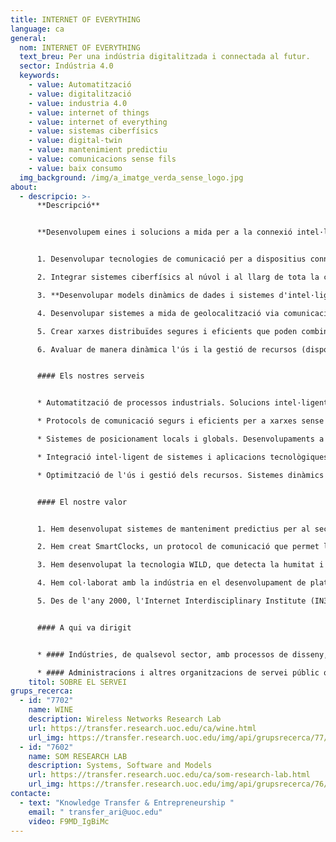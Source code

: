 ```yaml
---
title: INTERNET OF EVERYTHING
language: ca
general:
  nom: INTERNET OF EVERYTHING
  text_breu: Per una indústria digitalitzada i connectada al futur.
  sector: Indústria 4.0
  keywords:
    - value: Automatització
    - value: digitalització
    - value: industria 4.0
    - value: internet of things
    - value: internet of everything
    - value: sistemas ciberfísics
    - value: digital-twin
    - value: mantenimient predictiu
    - value: comunicacions sense fils
    - value: baix consumo
  img_background: /img/a_imatge_verda_sense_logo.jpg
about:
  - descripcio: >-
      **Descripció**


      **Desenvolupem eines i solucions a mida per a la connexió intel·ligent** i sense fils de màquines i persones, contribuint a la millora i flexibilització de la producció en la indústria 4.0 i la digitalització de serveis. Som experts en:


      1. Desenvolupar tecnologies de comunicació per a dispositius connectats en ciutats (smart cities), en carreteres i grans infraestructures, a la indústria, a xarxes domèstiques o a les xarxes de comunicacions.

      2. Integrar sistemes ciberfísics al núvol i al llarg de tota la cadena industrial: disseny, fabricació, distribució i ús.

      3. **Desenvolupar models dinàmics de dades i sistemes d'intel·ligència** contextual per a l'automatització, la flexibilització i el control a temps real de processos industrials i logístics.

      4. Desenvolupar sistemes a mida de geolocalització via comunicació IoT satel·lital.

      5. Crear xarxes distribuïdes segures i eficients que poden combinar diferents tecnologies.

      6. Avaluar de manera dinàmica l'ús i la gestió de recursos (dispositius i energètics) per fer-ne un ús eficient.


      #### Els nostres serveis


      * Automatització de processos industrials. Solucions intel·ligents per a l'optimització de línies de producció i millora del manteniment d'equipaments.

      * Protocols de comunicació segurs i eficients per a xarxes sense fils. Desenvolupament de sistemes de connexió sense fils a mesura que donen una resposta eficient als reptes de la fabricació i logística distribuïda i flexible, alhora que asseguren la protecció de dades i de la propietat industrial. 

      * Sistemes de posicionament locals i globals. Desenvolupaments a mida mitjançant tecnologies de comunicació satel·litals o de ràdio que permeten connectar actius i equipaments industrials a escala local i global.

      * Integració intel·ligent de sistemes i aplicacions tecnològiques en la indústria 4.0. Desenvolupaments tecnològics a mida per integrar equipaments i plataformes digitals industrials que fan ús de tecnologies heterogènies.

      * Optimització de l'ús i gestió dels recursos. Sistemes dinàmics d'anàlisi de dades distribuïdes que permeten mesurar l'ús dels recursos en temps real i definir intervencions per tal de treure'n el màxim rendiment, fer manteniment predictiu o reduir el seu consum energètic.


      #### El nostre valor


      1. Hem desenvolupat sistemes de manteniment predictius per al sector de la refrigeració industrial.

      2. Hem creat SmartClocks, un protocol de comunicació que permet la sincronització automàtica de dispositius en xarxes IoT sense necessitat de fonts de temps externes (GPS) ni comunicacions dedicades, i que és energèticament eficient. 

      3. Hem desenvolupat la tecnologia WILD, que detecta la humitat i la fuga de líquids de forma automàtica en cadenes de producció, magatzems o espais de construcció gràcies a una tecnologia sense fils, de baix cost i sense bateries. 

      4. Hem col·laborat amb la indústria en el desenvolupament de plataformes en obert per facilitar l'automatització de processos industrials. 

      5. Des de l'any 2000, l'Internet Interdisciplinary Institute (IN3) és el nostre centre de referència en R&I, el qual està adreçat al desenvolupament de solucions tecnològiques arrelades en l'era digital i a l'estudi d'internet i dels efectes de la interacció entre les tecnologies digitals i l'activitat humana. 


      #### A qui va dirigit


      * #### Indústries, de qualsevol sector, amb processos de disseny, fabricació i logística digital automatitzats o distribuïts.

      * #### Administracions i altres organitzacions de servei públic que fomenten o despleguen intervencions digitals de smart city.
    titol: SOBRE EL SERVEI
grups_recerca:
  - id: "7702"
    name: WINE
    description: Wireless Networks Research Lab
    url: https://transfer.research.uoc.edu/ca/wine.html
    url_img: https://transfer.research.uoc.edu/img/api/grupsrecerca/77/image/1594216262171
  - id: "7602"
    name: SOM RESEARCH LAB
    description: Systems, Software and Models
    url: https://transfer.research.uoc.edu/ca/som-research-lab.html
    url_img: https://transfer.research.uoc.edu/img/api/grupsrecerca/76/image/1594205372698
contacte:
  - text: "Knowledge Transfer & Entrepreneurship "
    email: " transfer_ari@uoc.edu"
    video: F9MD_IgBiMc
---
```


